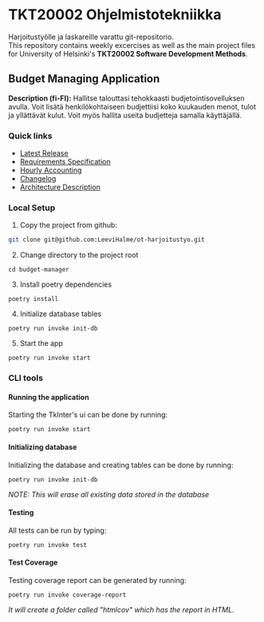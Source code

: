 # TKT20002 Ohjelmistotekniikka
Harjoitustyölle ja laskareille varattu git-repositorio.
<br />
This repository contains weekly excercises as well as the main project files for University of Helsinki's **TKT20002 Software Development Methods**.

## Budget Managing Application

**Description (fi-FI):** Hallitse talouttasi tehokkaasti budjetointisovelluksen avulla. Voit lisätä henkilökohtaiseen budjettiisi koko kuukauden menot, tulot ja yllättävät kulut. Voit myös hallita useita budjetteja samalla käyttäjällä.

### Quick links
- [Latest Release](releases/latest)
- [Requirements Specification](/dokumentaatio/VAATIMUSMAARITTELY.md)
- [Hourly Accounting](/dokumentaatio/TUNTIKIRJANPITO.md)
- [Changelog](/dokumentaatio/CHANGELOG.md)
- [Architecture Description](/dokumentaatio/ARKKITEHTUURI.md)

### Local Setup
1. Copy the project from github:
```sh
git clone git@github.com:LeeviHalme/ot-harjoitustyo.git
```
2. Change directory to the project root
```
cd budget-manager
```
3. Install poetry dependencies
```
poetry install
```
4. Initialize database tables
```
poetry run invoke init-db
```
5. Start the app
```
poetry run invoke start
```

### CLI tools
#### Running the application
Starting the TkInter's ui can be done by running:
```
poetry run invoke start
```

#### Initializing database
Initializing the database and creating tables can be done by running:
```
poetry run invoke init-db
```
*NOTE: This will _erase_ all existing data stored in the database*

#### Testing
All tests can be run by typing:
```
poetry run invoke test
```

#### Test Coverage
Testing coverage report can be generated by running:
```
poetry run invoke coverage-report
```
*It will create a folder called "htmlcov" which has the report in HTML.*